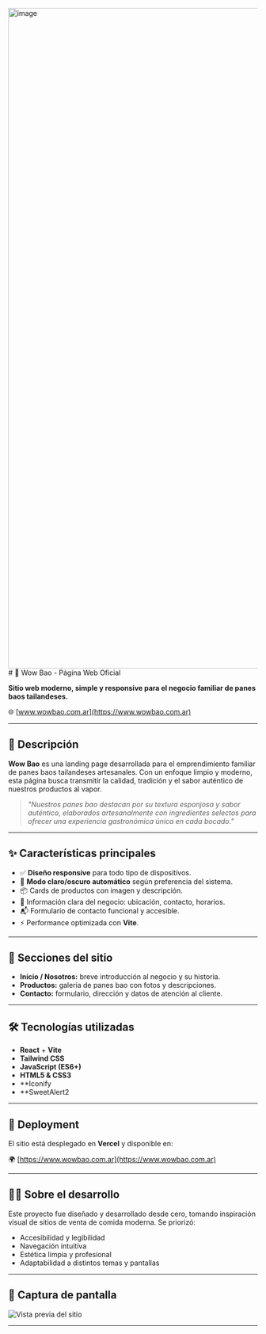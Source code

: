 <img width="2543" height="1334" alt="image" src="https://github.com/user-attachments/assets/44c0bc28-b9cb-419a-b08c-e3a5b4afed19" /># 🥢 Wow Bao - Página Web Oficial

**Sitio web moderno, simple y responsive para el negocio familiar de panes baos tailandeses.**

🌐 [www.wowbao.com.ar](https://www.wowbao.com.ar)

---

## 🧾 Descripción

**Wow Bao** es una landing page desarrollada para el emprendimiento familiar de panes baos tailandeses artesanales. Con un enfoque limpio y moderno, esta página busca transmitir la calidad, tradición y el sabor auténtico de nuestros productos al vapor.

> _"Nuestros panes bao destacan por su textura esponjosa y sabor auténtico, elaborados artesanalmente con ingredientes selectos para ofrecer una experiencia gastronómica única en cada bocado."_

---

## ✨ Características principales

- ✅ **Diseño responsive** para todo tipo de dispositivos.
- 🎨 **Modo claro/oscuro automático** según preferencia del sistema.
- 📦 Cards de productos con imagen y descripción.
- 📍 Información clara del negocio: ubicación, contacto, horarios.
- 📬 Formulario de contacto funcional y accesible.
- ⚡ Performance optimizada con **Vite**.

---

## 📁 Secciones del sitio

- **Inicio / Nosotros:** breve introducción al negocio y su historia.
- **Productos:** galería de panes bao con fotos y descripciones.
- **Contacto:** formulario, dirección y datos de atención al cliente.

---

## 🛠️ Tecnologías utilizadas

- **React** + **Vite**  
- **Tailwind CSS**  
- **JavaScript (ES6+)**  
- **HTML5 & CSS3**  
- **Iconify
- **SweetAlert2

---

## 🚀 Deployment

El sitio está desplegado en **Vercel** y disponible en:

🌍 [https://www.wowbao.com.ar](https://www.wowbao.com.ar)

---

## 👨‍💻 Sobre el desarrollo

Este proyecto fue diseñado y desarrollado desde cero, tomando inspiración visual de sitios de venta de comida moderna. Se priorizó:

- Accesibilidad y legibilidad
- Navegación intuitiva
- Estética limpia y profesional
- Adaptabilidad a distintos temas y pantallas

---

## 📸 Captura de pantalla

![Vista previa del sitio](https://res.cloudinary.com/do5ubt5g0/image/upload/v1753506458/Captura_de_pantalla_2025-07-26_020621_onexlm.png)

---

